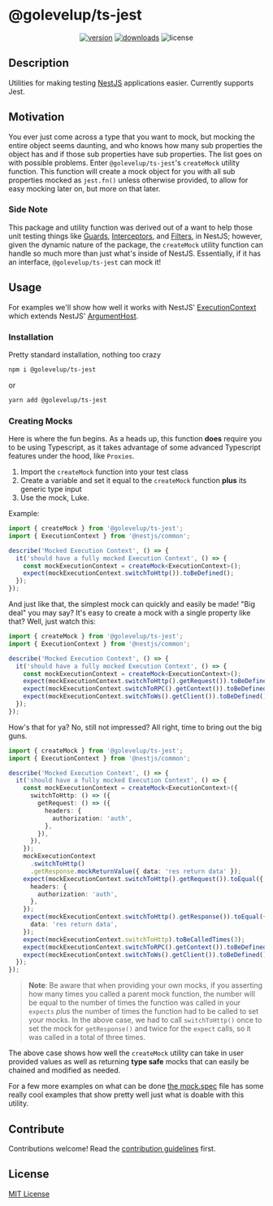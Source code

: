 # @golevelup/ts-jest

<p align="center">
<a href="https://www.npmjs.com/package/@golevelup/ts-jest"><img src="https://img.shields.io/npm/v/@golevelup/ts-jest.svg?style=flat" alt="version" /></a>
<a href="https://www.npmjs.com/package/@golevelup/ts-jest"><img alt="downloads" src="https://img.shields.io/npm/dt/@golevelup/ts-jest.svg?style=flat"></a>
<img alt="license" src="https://img.shields.io/npm/l/@golevelup/ts-jest.svg">
</p>

## Description

Utilities for making testing [NestJS](https://docs.nestjs.com) applications easier. Currently supports Jest.

## Motivation

You ever just come across a type that you want to mock, but mocking the entire object seems daunting, and who knows how many sub properties the object has and if those sub properties have sub properties. The list goes on with possible problems. Enter `@golevelup/ts-jest`'s `createMock` utility function. This function will create a mock object for you with all sub properties mocked as `jest.fn()` unless otherwise provided, to allow for easy mocking later on, but more on that later.

### Side Note

This package and utility function was derived out of a want to help those unit testing things like [Guards](https://docs.nestjs.com/guards), [Interceptors](https://docs.nestjs.com/interceptors), and [Filters](https://docs.nestjs.com/exception-filters), in NestJS; however, given the dynamic nature of the package, the `createMock` utility function can handle so much more than just what's inside of NestJS. Essentially, if it has an interface, `@golevelup/ts-jest` can mock it!

## Usage

For examples we'll show how well it works with NestJS' [ExecutionContext](https://github.com/nestjs/nest/blob/master/packages/common/interfaces/features/execution-context.interface.ts) which extends NestJS' [ArgumentHost](https://github.com/nestjs/nest/blob/master/packages/common/interfaces/features/arguments-host.interface.ts#L60).

### Installation

Pretty standard installation, nothing too crazy

```sh
npm i @golevelup/ts-jest
```

or

```sh
yarn add @golevelup/ts-jest
```

### Creating Mocks

Here is where the fun begins. As a heads up, this function **does** require you to be using Typescript, as it takes advantage of some advanced Typescript features under the hood, like `Proxies`.

1. Import the `createMock` function into your test class
2. Create a variable and set it equal to the `createMock` function **plus** its generic type input
3. Use the mock, Luke.

Example:

```ts
import { createMock } from '@golevelup/ts-jest';
import { ExecutionContext } from '@nestjs/common';

describe('Mocked Execution Context', () => {
  it('should have a fully mocked Execution Context', () => {
    const mockExecutionContext = createMock<ExecutionContext>();
    expect(mockExecutionContext.switchToHttp()).toBeDefined();
  });
});
```

And just like that, the simplest mock can quickly and easily be made! "Big deal" you may say? It's easy to create a mock with a single property like that? Well, just watch this:

```ts
import { createMock } from '@golevelup/ts-jest';
import { ExecutionContext } from '@nestjs/common';

describe('Mocked Execution Context', () => {
  it('should have a fully mocked Execution Context', () => {
    const mockExecutionContext = createMock<ExecutionContext>();
    expect(mockExecutionContext.switchToHttp().getRequest()).toBeDefined();
    expect(mockExecutionContext.switchToRPC().getContext()).toBeDefined();
    expect(mockExecutionContext.switchToWs().getClient()).toBeDefined();
  });
});
```

How's that for ya? No, still not impressed? All right, time to bring out the big guns.

```ts
import { createMock } from '@golevelup/ts-jest';
import { ExecutionContext } from '@nestjs/common';

describe('Mocked Execution Context', () => {
  it('should have a fully mocked Execution Context', () => {
    const mockExecutionContext = createMock<ExecutionContext>({
      switchToHttp: () => ({
        getRequest: () => ({
          headers: {
            authorization: 'auth',
          },
        }),
      }),
    });
    mockExecutionContext
      .switchToHttp()
      .getResponse.mockReturnValue({ data: 'res return data' });
    expect(mockExecutionContext.switchToHttp().getRequest()).toEqual({
      headers: {
        authorization: 'auth',
      },
    });
    expect(mockExecutionContext.switchToHttp().getResponse()).toEqual({
      data: 'res return data',
    });
    expect(mockExecutionContext.switchToHttp).toBeCalledTimes(3);
    expect(mockExecutionContext.switchToRPC().getContext()).toBeDefined();
    expect(mockExecutionContext.switchToWs().getClient()).toBeDefined();
  });
});
```

> **Note**: Be aware that when providing your own mocks, if you asserting how many times you called a parent mock function, the number will be equal to the number of times the function was called in your `expects` _plus_ the number of times the function had to be called to set your mocks. In the above case, we had to call `switchToHttp()` once to set the mock for `getResponse()` and twice for the `expect` calls, so it was called in a total of three times.

The above case shows how well the `createMock` utility can take in user provided values as well as returning **type safe** mocks that can easily be chained and modified as needed.

For a few more examples on what can be done [the mock.spec](src/mocks.spec.ts) file has some really cool examples that show pretty well just what is doable with this utility.

## Contribute

Contributions welcome! Read the [contribution guidelines](../../CONTRIBUTING.md) first.

## License

[MIT License](../../LICENSE)
